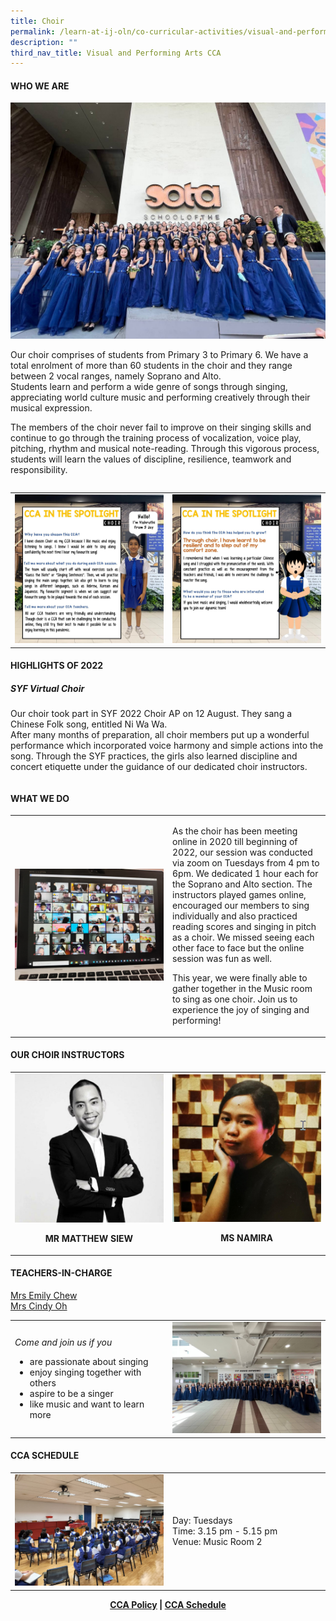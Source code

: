 ```yaml
---
title: Choir
permalink: /learn-at-ij-oln/co-curricular-activities/visual-and-performing-arts/choir/
description: ""
third_nav_title: Visual and Performing Arts CCA
---
```

<h4><strong>WHO WE ARE</strong></h4>
<table style="border-collapse: collapse; width: 100%;" border="0">
<tbody>
<tr style="width: 50%;">
<img src="/images/CCA/Choir1.jpeg">
</tr>
<tr><p>Our choir comprises of students from Primary 3 to Primary 6. We have a total enrolment of more than 60 students in the choir and they range between 2 vocal ranges, namely Soprano and Alto. </br>Students learn and perform a wide genre of songs through singing, appreciating world culture music and performing creatively through their musical expression.</p>
<p>The members of the choir never fail to improve on their singing skills and continue to go through the training process of vocalization, voice play, pitching, rhythm and musical note-reading. Through this vigorous process, students will learn the values of discipline, resilience, teamwork and responsibility.</p></tr>
</tbody>
</table>
<table>
<tbody>
<tr>
<td><img src="/images/CCA/ChoirSpotlight1.jpg"></td>
<td><img src="/images/CCA/ChoirSpotlight2.jpg"></td>
</tr>
</tbody>
</table>
<h4><strong>HIGHLIGHTS OF 2022</strong></h4>
<table style="border-collapse: collapse; width: 100%;" border="0">
<tbody>
<tr>
<h5>SYF Virtual Choir</h5>
<p>Our choir took part in SYF 2022 Choir AP on 12 August. They sang a Chinese Folk song, entitled Ni Wa Wa.</br>
After many months of preparation, all choir members put up a wonderful performance which incorporated voice harmony and simple actions into the song. Through the SYF practices, the girls also learned discipline and concert etiquette under the guidance of our dedicated choir instructors. </p>
</tr>
</tbody>
</table>
<h4><strong>WHAT WE DO</strong></h4>
<table style="border-collapse: collapse; width: 100%;" border="0">
<tbody>
<tr>
<td style="width: 50%;"><img src="/images/CCA/ChoirOnlineSession.jpeg"></td>
<td style="width: 50%;">
<p>As the choir has been meeting online in 2020 till beginning of 2022, our session was conducted via zoom on Tuesdays from 4 pm to 6pm. We dedicated 1 hour each for the Soprano and Alto section. The instructors played games online, encouraged our members to sing individually and also practiced reading scores and singing in pitch as a choir. We missed seeing each other face to face but the online session was fun as well.</p>
<p>This year, we were finally able to gather together in the Music room to sing as one choir. Join us to experience the joy of singing and performing!</p>
</td>
</tr>
</tbody>
</table>
<h4><strong>OUR CHOIR INSTRUCTORS</strong></h4>
<table style="border-collapse: collapse; width: 100%;" border="0">
<tbody>
<tr>
<td style="width: 50%; text-align: center;">
<img src="/images/cho3.jpg">
<p><strong>MR MATTHEW SIEW</strong></p>
</td>
<td style="width: 50%; text-align: center;">
<img src="/images/cho4.jpeg">
<p><strong>MS NAMIRA</strong></p>
</td>
</tr>
</tbody>
</table>
<h4><strong>TEACHERS-IN-CHARGE</strong></h4>
<p><a href="mailto:tang_dan_li_emily@moe.edu.sg" target="">Mrs Emily Chew</a><br /><a href="mailto:oh_wah_gee@moe.edu.sg" target="">Mrs Cindy Oh</a></p>
<table style="border-collapse: collapse; width: 100%;" border="0">
<tbody>
<tr>
<td style="width: 50%;">
<p><em>Come and join us if you&nbsp;&nbsp;</em></p>
<ul>
<li>are passionate about singing</li>
<li>enjoy singing together with others</li>
<li>aspire to be a singer</li>
<li>like music and want to learn more</li>
</ul>
</td>
<td style="width: 50%;"><img src="/images/CCA/ChoirJoinUS.jpeg"></td>
</tr>
</tbody>
</table>
<h4><strong>CCA SCHEDULE</strong></h4>
<table style="border-collapse: collapse; width: 100%;" border="0">
<tbody>
<tr>
<td style="width: 50%;"><img src="/images/CCA/Choir Schedule.jpeg"></td>
<td style="width: 50%;">
<p>Day:&nbsp;Tuesdays<br />Time: 3.15 pm - 5.15 pm<br />Venue: Music Room 2</p>
</td>
</tr>
</tbody>
</table>
<p style="text-align: center;"><strong><a href="/learn-at-ij-oln/co-curricular-activities/cca-policy" target="_blank" rel="noopener">CCA Policy</a> | <a href="/learn-at-ij-oln/co-curricular-activities/cca-schedule" target="_blank" rel="noopener">CCA Schedule</a></strong></p>